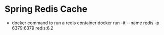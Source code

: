 
# Spring Redis Cache

* docker command to run a redis container
docker run -it --name redis -p 6379:6379 redis:6.2

